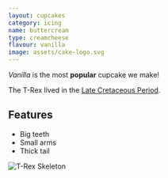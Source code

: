 ```yaml
---
layout: cupcakes
category: icing
name: buttercream
type: creamcheese
flavour: vanilla
image: assets/cake-logo.svg
---
```


*Vanilla* is the most **popular** cupcake we make!

The T-Rex lived in the [Late Cretaceous Period](https://en.wikipedia.org/wiki/Late_Cretaceous_Period).

<!-- 	# = h1 
		## = h2 
-->

## Features

- Big teeth
- Small arms
- Thick tail

![T-Rex Skeleton](https://upload.wikimedia.org/wikipedia/commons/thumb/9/94/Tyrannosaurus_Rex_Holotype.jpg/800px-Tyrannosaurus_Rex_Holotype.jpg)

